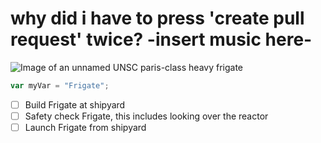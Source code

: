# why did i have to press 'create pull request' twice? -insert music here-
![Image of an unnamed UNSC paris-class heavy frigate](https://halo.wiki.gallery/images/d/d0/HaloReach_-_UNSCFrigate.png)

``` javascript
var myVar = "Frigate";
```
- [ ] Build Frigate at shipyard
- [ ] Safety check Frigate, this includes looking over the reactor
- [ ] Launch Frigate from shipyard
